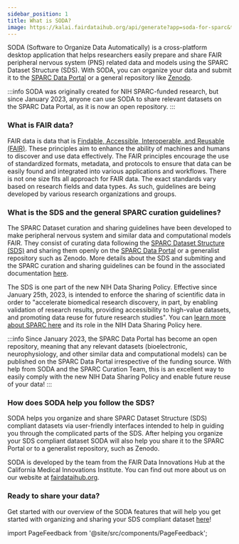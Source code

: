 ```yaml
---
sidebar_position: 1
title: What is SODA?
image: https://kalai.fairdataihub.org/api/generate?app=soda-for-sparc&title=What%20is%20SODA%20for%20SPARC%3F&description=SODA%20(Software%20to%20Organize%20Data%20Automatically)%20for%20SPARC%20is%20a%20cross-platform%20desktop%20software%20that%20allows%20SPARC-funded%20researchers%20to%20easily%20comply%20with%20the%20FAIR%20SPARC%20Data%20curation%20and%20sharing%20guidelines&org=fairdataihub
---
```


SODA (Software to Organize Data Automatically) is a cross-platform desktop application that helps researchers easily prepare and share FAIR peripheral nervous system (PNS) related data and models using the SPARC Dataset Structure (SDS). With SODA, you can organize your data and submit it to the [SPARC Data Portal](https://sparc.science/) or a general repository like [Zenodo](https://zenodo.org/).

:::info
SODA was originally created for NIH SPARC-funded research, but since January 2023, anyone can use SODA to share relevant datasets on the SPARC Data Portal, as it is now an open repository.
:::

### What is FAIR data?

FAIR data is data that is [Findable, Accessible, Interoperable, and Reusable (FAIR)](https://doi.org/10.1038/sdata.2016.18). These principles aim to enhance the ability of machines and humans to discover and use data effectively. The FAIR principles encourage the use of standardized formats, metadata, and protocols to ensure that data can be easily found and integrated into various applications and workflows. There is not one size fits all approach for FAIR data. The exact standards vary based on research fields and data types. As such, guidelines are being developed by various research organizations and groups.

### What is the SDS and the general SPARC curation guidelines?

The SPARC Dataset curation and sharing guidelines have been developed to make peripheral nervous system and similar data and computational models FAIR. They consist of curating data following the
[SPARC Dataset Structure (SDS)](https://doi.org/10.1101/2021.02.10.430563) and sharing them openly on the [SPARC Data Portal](https://sparc.science/) or a generalist repository such as Zenodo. More details about the SDS and submiting and the SPARC curation and sharing guidelines can be found in the associated documentation [here](https://docs.sparc.science/docs/data-submission-walkthrough).

The SDS is one part of the new NIH Data Sharing Policy. Effective since January 25th, 2023, is intended to enforce the sharing of scientific data in order to "accelerate biomedical research discovery, in part, by enabling validation of research results, providing accessibility to high-value datasets, and promoting data reuse for future research studies". You can [learn more about SPARC here](https://commonfund.nih.gov/sparc) and its role in the NIH Data Sharing Policy here.

:::info
Since January 2023, the SPARC Data Portal has become an open repository, meaning that any relevant datasets (bioelectronic,
neurophysiology, and other similar data and computational models) can be published on the SPARC Data Portal irrespective of the funding source. With help from SODA and the SPARC Curation Team, this is an excellent way to easily comply with the new NIH Data Sharing Policy and enable future reuse of your data!
:::

### How does SODA help you follow the SDS?

SODA helps you organize and share SPARC Dataset Structure (SDS) compliant datasets via user-friendly interfaces intended to help in guiding you through the complicated parts of the SDS. After helping you organize your SDS compliant dataset SODA will also help you share it to the SPARC Portal or to a generalist repository, such as Zenodo.

SODA is developed by the team from the FAIR Data Innovations Hub at the California Medical Innovations Institute. You can find out more about us on our website at [fairdataihub.org](https://fairdataihub.org/).

### Ready to share your data?

Get started with our overview of the SODA features that will help you get started with organizing and sharing your SDS compliant dataset [here](./organize-and-submit-sparc-datasets-with-soda.md)!

import PageFeedback from '@site/src/components/PageFeedback';

<PageFeedback />
